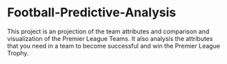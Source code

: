 # Football-Predictive-Analysis
This project is an projection of the team attributes and comparison and visualization of the Premier League Teams. It also analysis the attributes that you need in a team to become successful and win the Premier League Trophy.
